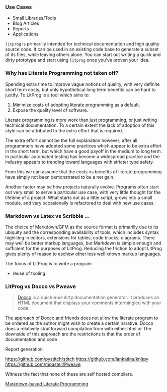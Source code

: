 
### Use Cases

 - Small Libraries/Tools
 - Blog Articles
 - Reports
 - Applications
 
`litprog` is primarilly intended for technical documentation and
high quality source code. It can be used in an existing code base
to generate a subset of its files, while leaving others alone.
You can start out writing a quick and dirty prototype and start
using `litprog` once you've proven your idea.


### Why has Literate Programming not taken off?

Spending extra time to improve vague notions of quality, with
very definite short term costs, but only hypothetical long term
benefits can be hard to justify. To LitProg is a tool
which aims to:

 1. Minimize costs of adopting literate programming as a default.
 2. Expose the quality level of software.




Literate programming is more work than just programming, or
just writing technical documentation. To a certain extent the
lack of adoption of this style can be attributed to the extra
effort that is required.

The extra effort cannot be the full explanation however; after
all programmers have adopted some practices which appear to be
extra effort in the short term, but which have a good payoff in
the medium to long term. In particular automated testing has
become a widespread practice and the industry appears to trending
toward languages with stricter type safety.

From this we can assume that the costs vs benefits of literate
programming have simply not been demonstrated to be a net gain.

Another factor may be how projects naturally evolve. Programs
often start out very small to serve a particular use case, with
very little thought for the lifetime of a project. What starts
out as a little script, grows into a small module, and very
occasionally is refactored to deal with new use cases.


### Markdown vs Latex vs Scribble ...

The choice of Markdown/GFM as the source format is primarilly due to its ubiquity and the corresponding availability of tools, which includes syntax highliting in editors, extensions for tables, code blocks, diagrams. There may well be better markup languages, but Markdown is simple enough and sufficient for the purposes of LitProg. Reducing the friction to adopt LitProg gives plenty of reason to eschew other less well known markup languages.

The focus of LitProg is to write a program
 - reuse of tooling





### LitProg vs Docco vs Pweave

> [Docco](http://ashkenas.com/docco/) is a quick-and-dirty documentation generator. It produces an HTML document that displays your comments intermingled with your code. 

The approach of Docco and friends does not allow the literate program to be ordered as the author might wish to create a certain narative. Docco does a relatively straitforward compilation from with either html or 
The downside of this approach are the restrictions is that the order of documentation and code 

Report generation

https://github.com/pystitch/stitch
https://github.com/jankatins/knitpy
https://github.com/mpastell/Pweave

Witness the fact that none of these are self hosted compilers.

[Markdown-based Literate Programming][ref_gist_md_litprog]

[ref_gist_md_litprog]: https://gist.github.com/mrtns/da998d5fde666d6da26807e1f246246e
